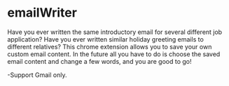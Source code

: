# emailWriter

Have you ever written the same introductory email for several different job application? Have you ever written similar holiday greeting emails to different relatives? This chrome extension allows you to save your own custom email content. In the future all you have to do is choose the saved email content and change a few words, and you are good to go!


-Support Gmail only.